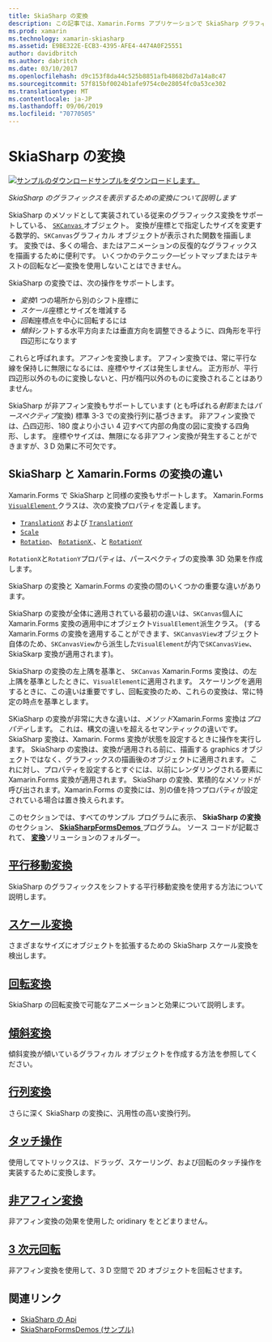 ```yaml
---
title: SkiaSharp の変換
description: この記事では、Xamarin.Forms アプリケーションで SkiaSharp グラフィックスを表示するための変換について説明し、サンプル コードを示します。
ms.prod: xamarin
ms.technology: xamarin-skiasharp
ms.assetid: E9BE322E-ECB3-4395-AFE4-4474A0F25551
author: davidbritch
ms.author: dabritch
ms.date: 03/10/2017
ms.openlocfilehash: d9c153f8da44c525b8851afb48682bd7a14a8c47
ms.sourcegitcommit: 57f815bf0024b1afe9754c0e28054fc0a53ce302
ms.translationtype: MT
ms.contentlocale: ja-JP
ms.lasthandoff: 09/06/2019
ms.locfileid: "70770505"
---
```

# <a name="skiasharp-transforms"></a>SkiaSharp の変換

[![サンプルのダウンロード](~/media/shared/download.png)サンプルをダウンロードします。](https://docs.microsoft.com/samples/xamarin/xamarin-forms-samples/skiasharpforms-demos)

_SkiaSharp のグラフィックスを表示するための変換について説明します_

SkiaSharp のメソッドとして実装されている従来のグラフィックス変換をサポートしている、 [ `SKCanvas` ](xref:SkiaSharp.SKCanvas)オブジェクト。 変換が座標とで指定したサイズを変更する数学的、`SKCanvas`グラフィカル オブジェクトが表示された関数を描画します。 変換では、多くの場合、またはアニメーションの反復的なグラフィックスを描画するために便利です。 いくつかのテクニック&mdash;ビットマップまたはテキストの回転など&mdash;変換を使用しないことはできません。

SkiaSharp の変換では、次の操作をサポートします。

- *変換*1 つの場所から別のシフト座標に
- *スケール*座標とサイズを増減する
- *回転*座標点を中心に回転するには
- *傾斜*シフトする水平方向または垂直方向を調整できるように、四角形を平行四辺形になります

これらと呼ばれます。*アフィン*を変換します。 アフィン変換では、常に平行な線を保持しに無限になるには、座標やサイズは発生しません。 正方形が、平行四辺形以外のものに変換しないと、円が楕円以外のものに変換されることはありません。

SkiaSharp が非アフィン変換もサポートしています (とも呼ばれる*射影*または*パースペクティブ*変換) 標準 3-3 での変換行列に基づきます。 非アフィン変換では、凸四辺形、180 度より小さい 4 辺すべて内部の角度の図に変換する四角形、します。 座標やサイズは、無限になる非アフィン変換が発生することができますが、3 D 効果に不可欠です。

## <a name="differences-between-skiasharp-and-xamarinforms-transforms"></a>SkiaSharp と Xamarin.Forms の変換の違い

Xamarin.Forms で SkiaSharp と同様の変換もサポートします。 Xamarin.Forms [ `VisualElement` ](xref:Xamarin.Forms.VisualElement)クラスは、次の変換プロパティを定義します。

- [`TranslationX`](xref:Xamarin.Forms.VisualElement.TranslationX) および [`TranslationY`](xref:Xamarin.Forms.VisualElement.TranslationY)
- [`Scale`](xref:Xamarin.Forms.VisualElement.Scale)
- [`Rotation`](xref:Xamarin.Forms.VisualElement.Rotation)、 [ `RotationX` ](xref:Xamarin.Forms.VisualElement.RotationX)、と [`RotationY`](xref:Xamarin.Forms.VisualElement.RotationY)

`RotationX`と`RotationY`プロパティは、パースペクティブの変換準 3D 効果を作成します。

SkiaSharp の変換と Xamarin.Forms の変換の間のいくつかの重要な違いがあります。

SkiaSharp の変換が全体に適用されている最初の違いは、`SKCanvas`個人に Xamarin.Forms 変換の適用中にオブジェクト`VisualElement`派生クラス。 (する Xamarin.Forms の変換を適用することができます、`SKCanvasView`オブジェクト自体のため、`SKCanvasView`から派生した`VisualElement`が内で`SKCanvasView`、SkiaSkarp 変換が適用されます)。

SkiaSharp の変換の左上隅を基準と、 `SKCanvas` Xamarin.Forms 変換は、の左上隅を基準としたときに、`VisualElement`に適用されます。 スケーリングを適用するときに、この違いは重要ですし、回転変換のため、これらの変換は、常に特定の時点を基準とします。

SKiaSharp の変換が非常に大きな違いは、*メソッド*Xamarin.Forms 変換は*プロパティ*します。 これは、構文の違いを超えるセマンティックの違いです。SkiaSharp 変換は、Xamarin. Forms 変換が状態を設定するときに操作を実行します。 SkiaSharp の変換は、変換が適用される前に、描画する graphics オブジェクトではなく、グラフィックスの描画後のオブジェクトに適用されます。 これに対し、プロパティを設定するとすぐには、以前にレンダリングされる要素に Xamarin.Forms 変換が適用されます。 SkiaSharp の変換、累積的なメソッドが呼び出されます。Xamarin.Forms の変換には、別の値を持つプロパティが設定されている場合は置き換えられます。

このセクションでは、すべてのサンプル プログラムに表示、 **SkiaSharp の変換**のセクション、 [ **SkiaSharpFormsDemos** ](https://docs.microsoft.com/samples/xamarin/xamarin-forms-samples/skiasharpforms-demos)プログラム。 ソース コードが記載されて、 [**変換**](https://github.com/xamarin/xamarin-forms-samples/tree/master/SkiaSharpForms/Demos/Demos/SkiaSharpFormsDemos/Transforms)ソリューションのフォルダー。

## <a name="the-translate-transformtranslatemd"></a>[平行移動変換](translate.md)

SkiaSharp のグラフィックスをシフトする平行移動変換を使用する方法について説明します。

## <a name="the-scale-transformscalemd"></a>[スケール変換](scale.md)

さまざまなサイズにオブジェクトを拡張するための SkiaSharp スケール変換を検出します。

## <a name="the-rotate-transformrotatemd"></a>[回転変換](rotate.md)

SkiaSharp の回転変換で可能なアニメーションと効果について説明します。

## <a name="the-skew-transformskewmd"></a>[傾斜変換](skew.md)

傾斜変換が傾いているグラフィカル オブジェクトを作成する方法を参照してください。

## <a name="matrix-transformsmatrixmd"></a>[行列変換](matrix.md)

さらに深く SkiaSharp の変換に、汎用性の高い変換行列。

## <a name="touch-manipulationstouchmd"></a>[タッチ操作](touch.md)

使用してマトリックスは、ドラッグ、スケーリング、および回転のタッチ操作を実装するために変換します。

## <a name="non-affine-transformsnon-affinemd"></a>[非アフィン変換](non-affine.md)

非アフィン変換の効果を使用した oridinary をとどまりません。

## <a name="3d-rotation3d-rotationmd"></a>[3 次元回転](3d-rotation.md)

非アフィン変換を使用して、3 D 空間で 2D オブジェクトを回転させます。

## <a name="related-links"></a>関連リンク

- [SkiaSharp の Api](https://docs.microsoft.com/dotnet/api/skiasharp)
- [SkiaSharpFormsDemos (サンプル)](https://docs.microsoft.com/samples/xamarin/xamarin-forms-samples/skiasharpforms-demos)
